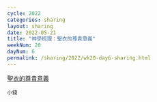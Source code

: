 ```yaml
---
cycle: 2022
categories: sharing
layout: sharing
date: 2022-05-21
title: "神學梳理：聖衣的尊貴意義"
weekNum: 20
dayNum: 6
permalink: /sharing/2022/wk20-day6-sharing.html
---
```


[聖衣的尊貴意義](https://eccseattle.github.io/media/sharing/2022/wk020/2022-05-21-bin.m4a)

`小錢`
